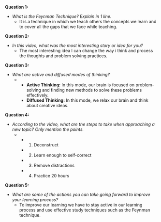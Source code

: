 **Question 1:**
- *What is the Feynman Technique? Explain in 1 line.*
    - It is a technique in which we teach others the concepts we learn and to cover all the gaps that we face while teaching.

**Question 2:**
- *In this video, what was the most interesting story or idea for you?*
    - The most interesting idea I can change the way i think and process the thoughts and problem solving practices.

**Question 3:**
- *What are active and diffused modes of thinking?*
    - - **Active Thinking:** In this mode, our brain is focused on problem-solving and finding new methods to solve these problems effectively.
      - **Diffused Thinking:** In this mode, we relax our brain and think about creative ideas.

**Question 4:**
- *According to the video, what are the steps to take when approaching a new topic? Only mention the points.*
    - - 1) Deconstruct
      - 2) Learn enough to self-correct
      - 3) Remove distractions
      - 4) Practice 20 hours

**Question 5:**
- *What are some of the actions you can take going forward to improve your learning process?*
    -  To improve our learning we have to stay active in our learning process and use effective study techniques such as the Feynman technique.
